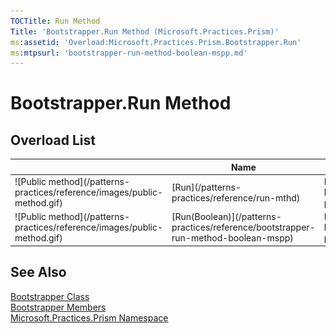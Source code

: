 ```yaml
---
TOCTitle: Run Method
Title: 'Bootstrapper.Run Method (Microsoft.Practices.Prism)'
ms:assetid: 'Overload:Microsoft.Practices.Prism.Bootstrapper.Run'
ms:mtpsurl: 'bootstrapper-run-method-boolean-mspp.md'
---
```



# Bootstrapper.Run Method

## Overload List

<table>

<thead>
<tr class="header">
<th> </th>
<th>Name</th>
<th>Description</th>
</tr>
</thead>
<tbody>
<tr class="odd">
<td>![Public method](/patterns-practices/reference/images/public-method.gif)</td>
<td>[Run](/patterns-practices/reference/run-mthd)</td>
<td><div class="summary">
Runs the bootstrapper process.
</div></td>
</tr>
<tr class="even">
<td>![Public method](/patterns-practices/reference/images/public-method.gif)</td>
<td>[Run(Boolean)](/patterns-practices/reference/bootstrapper-run-method-boolean-mspp)</td>
<td><div class="summary">
Run the bootstrapper process.
</div></td>
</tr>
</tbody>
</table>

## See Also

[Bootstrapper Class](/patterns-practices/reference/bootstrapper-class-mspp)  
[Bootstrapper Members](/patterns-practices/reference/bootstrapper-members-mspp)  
[Microsoft.Practices.Prism Namespace](/patterns-practices/reference/mspp-namespace)
